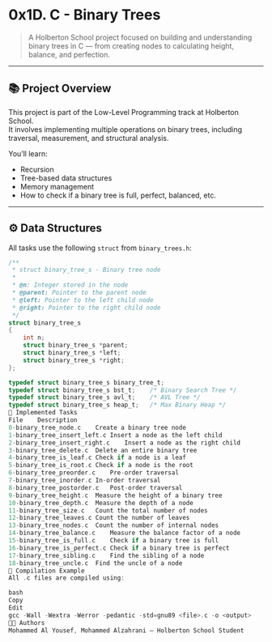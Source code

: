 # 0x1D. C - Binary Trees

> A Holberton School project focused on building and understanding binary trees in C — from creating nodes to calculating height, balance, and perfection.

---

## 📚 Project Overview

This project is part of the Low-Level Programming track at Holberton School.  
It involves implementing multiple operations on binary trees, including traversal, measurement, and structural analysis.

You’ll learn:
- Recursion
- Tree-based data structures
- Memory management
- How to check if a binary tree is full, perfect, balanced, etc.

---

## ⚙️ Data Structures

All tasks use the following `struct` from `binary_trees.h`:

```c
/**
 * struct binary_tree_s - Binary tree node
 *
 * @n: Integer stored in the node
 * @parent: Pointer to the parent node
 * @left: Pointer to the left child node
 * @right: Pointer to the right child node
 */
struct binary_tree_s
{
	int n;
	struct binary_tree_s *parent;
	struct binary_tree_s *left;
	struct binary_tree_s *right;
};

typedef struct binary_tree_s binary_tree_t;
typedef struct binary_tree_s bst_t;    /* Binary Search Tree */
typedef struct binary_tree_s avl_t;    /* AVL Tree */
typedef struct binary_tree_s heap_t;   /* Max Binary Heap */
🚀 Implemented Tasks
File	Description
0-binary_tree_node.c	Create a binary tree node
1-binary_tree_insert_left.c	Insert a node as the left child
2-binary_tree_insert_right.c	Insert a node as the right child
3-binary_tree_delete.c	Delete an entire binary tree
4-binary_tree_is_leaf.c	Check if a node is a leaf
5-binary_tree_is_root.c	Check if a node is the root
6-binary_tree_preorder.c	Pre-order traversal
7-binary_tree_inorder.c	In-order traversal
8-binary_tree_postorder.c	Post-order traversal
9-binary_tree_height.c	Measure the height of a binary tree
10-binary_tree_depth.c	Measure the depth of a node
11-binary_tree_size.c	Count the total number of nodes
12-binary_tree_leaves.c	Count the number of leaves
13-binary_tree_nodes.c	Count the number of internal nodes
14-binary_tree_balance.c	Measure the balance factor of a node
15-binary_tree_is_full.c	Check if a binary tree is full
16-binary_tree_is_perfect.c	Check if a binary tree is perfect
17-binary_tree_sibling.c	Find the sibling of a node
18-binary_tree_uncle.c	Find the uncle of a node
🧪 Compilation Example
All .c files are compiled using:

bash
Copy
Edit
gcc -Wall -Wextra -Werror -pedantic -std=gnu89 <file>.c -o <output>
🧑‍💻 Authors
Mohammed Al Yousef, Mohammed Alzahrani — Holberton School Student
